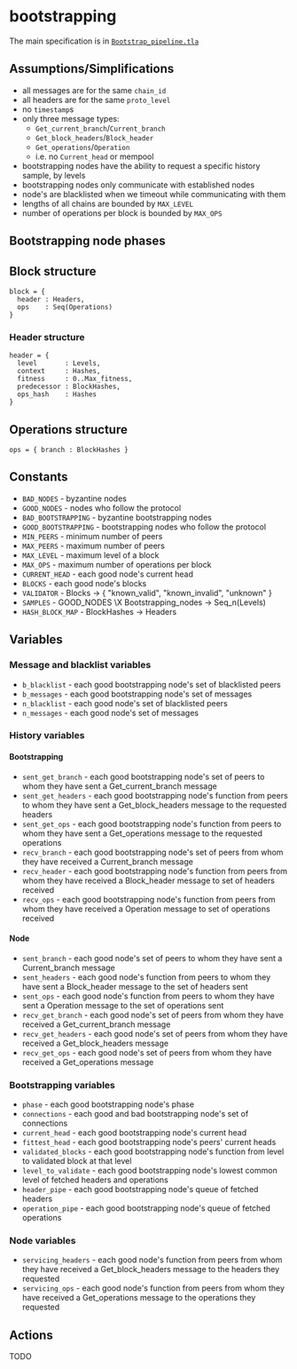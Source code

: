 # bootstrapping

The main specification is in [`Bootstrap_pipeline.tla`](Bootstrap_pipeline.tla)

## Assumptions/Simplifications

- all messages are for the same `chain_id`
- all headers are for the same `proto_level`
- no `timestamp`s
- only three message types:
  - `Get_current_branch`/`Current_branch`
  - `Get_block_headers`/`Block_header`
  - `Get_operations`/`Operation`
  - i.e. no `Current_head` or mempool
- bootstrapping nodes have the ability to request a specific history sample, by levels
- bootstrapping nodes only communicate with established nodes
- node's are blacklisted when we timeout while communicating with them
- lengths of all chains are bounded by `MAX_LEVEL`
- number of operations per block is bounded by `MAX_OPS`

## Bootstrapping node phases

## Block structure

```
block = {
  header : Headers,
  ops    : Seq(Operations)
}
```

### Header structure

```
header = {
  level       : Levels,
  context     : Hashes,
  fitness     : 0..Max_fitness,
  predecessor : BlockHashes,
  ops_hash    : Hashes
}
```

## Operations structure

```
ops = { branch : BlockHashes }
```

## Constants

- `BAD_NODES` - byzantine nodes
- `GOOD_NODES` - nodes who follow the protocol
- `BAD_BOOTSTRAPPING` - byzantine bootstrapping nodes
- `GOOD_BOOTSTRAPPING` - bootstrapping nodes who follow the protocol
- `MIN_PEERS` - minimum number of peers
- `MAX_PEERS` - maximum number of peers
- `MAX_LEVEL` - maximum level of a block
- `MAX_OPS` - maximum number of operations per block
- `CURRENT_HEAD` - each good node's current head
- `BLOCKS` - each good node's blocks
- `VALIDATOR` - Blocks -> { "known_valid", "known_invalid", "unknown" }
- `SAMPLES` - GOOD_NODES \X Bootstrapping_nodes -> Seq_n(Levels)
- `HASH_BLOCK_MAP` - BlockHashes -> Headers

## Variables

### Message and blacklist variables

- `b_blacklist` - each good bootstrapping node's set of blacklisted peers
- `b_messages` - each good bootstrapping node's set of messages
- `n_blacklist` - each good node's set of blacklisted peers
- `n_messages` - each good node's set of messages

### History variables

#### Bootstrapping

- `sent_get_branch` - each good bootstrapping node's set of peers to whom they have sent a Get_current_branch message
- `sent_get_headers` - each good bootstrapping node's function from peers to whom they have sent a Get_block_headers message to the requested headers
- `sent_get_ops` - each good bootstrapping node's function from peers to whom they have sent a Get_operations message to the requested operations
- `recv_branch` - each good bootstrapping node's set of peers from whom they have received a Current_branch message
- `recv_header` - each good bootstrapping node's function from peers from whom they have received a Block_header message to set of headers received
- `recv_ops` - each good bootstrapping node's function from peers from whom they have received a Operation message to set of operations received

#### Node

- `sent_branch` - each good node's set of peers to whom they have sent a Current_branch message
- `sent_headers` - each good node's function from peers to whom they have sent a Block_header message to the set of headers sent
- `sent_ops` - each good node's function from peers to whom they have sent a Operation message to the set of operations sent
- `recv_get_branch` - each good node's set of peers from whom they have received a Get_current_branch message
- `recv_get_headers` - each good node's set of peers from whom they have received a Get_block_headers message
- `recv_get_ops` - each good node's set of peers from whom they have received a Get_operations message

### Bootstrapping variables

- `phase` - each good bootstrapping node's phase
- `connections` - each good and bad bootstrapping node's set of connections
- `current_head` - each good bootstrapping node's current head
- `fittest_head` - each good bootstrapping node's peers' current heads
- `validated_blocks` - each good bootstrapping node's function from level to validated block at that level
- `level_to_validate` - each good bootstrapping node's lowest common level of fetched headers and operations
- `header_pipe` - each good bootstrapping node's queue of fetched headers
- `operation_pipe` - each good bootstrapping node's queue of fetched operations

### Node variables

- `servicing_headers` - each good node's function from peers from whom they have received a Get_block_headers message to the headers they requested
- `servicing_ops` - each good node's function from peers from whom they have received a Get_operations message to the operations they requested

## Actions

TODO